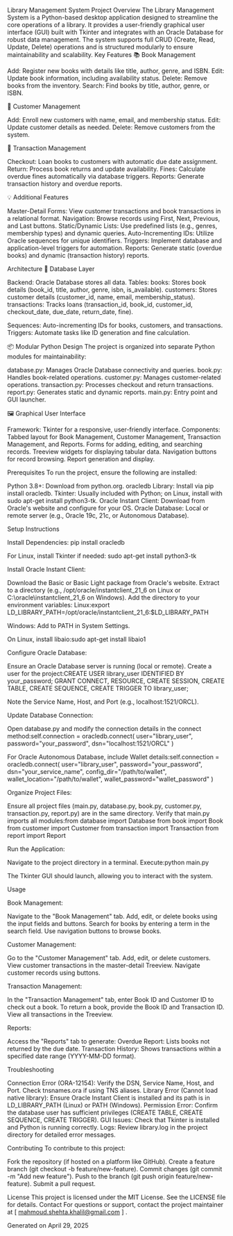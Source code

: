 Library Management System
Project Overview
The Library Management System is a Python-based desktop application designed to streamline the core operations of a library. It provides a user-friendly graphical user interface (GUI) built with Tkinter and integrates with an Oracle Database for robust data management. The system supports full CRUD (Create, Read, Update, Delete) operations and is structured modularly to ensure maintainability and scalability.
Key Features
📚 Book Management

Add: Register new books with details like title, author, genre, and ISBN.
Edit: Update book information, including availability status.
Delete: Remove books from the inventory.
Search: Find books by title, author, genre, or ISBN.

👤 Customer Management

Add: Enroll new customers with name, email, and membership status.
Edit: Update customer details as needed.
Delete: Remove customers from the system.

🔁 Transaction Management

Checkout: Loan books to customers with automatic due date assignment.
Return: Process book returns and update availability.
Fines: Calculate overdue fines automatically via database triggers.
Reports: Generate transaction history and overdue reports.

💡 Additional Features

Master-Detail Forms: View customer transactions and book transactions in a relational format.
Navigation: Browse records using First, Next, Previous, and Last buttons.
Static/Dynamic Lists: Use predefined lists (e.g., genres, membership types) and dynamic queries.
Auto-Incrementing IDs: Utilize Oracle sequences for unique identifiers.
Triggers: Implement database and application-level triggers for automation.
Reports: Generate static (overdue books) and dynamic (transaction history) reports.

Architecture
🧱 Database Layer

Backend: Oracle Database stores all data.
Tables:
books: Stores book details (book_id, title, author, genre, isbn, is_available).
customers: Stores customer details (customer_id, name, email, membership_status).
transactions: Tracks loans (transaction_id, book_id, customer_id, checkout_date, due_date, return_date, fine).


Sequences: Auto-incrementing IDs for books, customers, and transactions.
Triggers: Automate tasks like ID generation and fine calculation.

📦 Modular Python Design
The project is organized into separate Python modules for maintainability:

database.py: Manages Oracle Database connectivity and queries.
book.py: Handles book-related operations.
customer.py: Manages customer-related operations.
transaction.py: Processes checkout and return transactions.
report.py: Generates static and dynamic reports.
main.py: Entry point and GUI launcher.

🖼️ Graphical User Interface

Framework: Tkinter for a responsive, user-friendly interface.
Components:
Tabbed layout for Book Management, Customer Management, Transaction Management, and Reports.
Forms for adding, editing, and searching records.
Treeview widgets for displaying tabular data.
Navigation buttons for record browsing.
Report generation and display.



Prerequisites
To run the project, ensure the following are installed:

Python 3.8+: Download from python.org.
oracledb Library: Install via pip install oracledb.
Tkinter: Usually included with Python; on Linux, install with sudo apt-get install python3-tk.
Oracle Instant Client: Download from Oracle's website and configure for your OS.
Oracle Database: Local or remote server (e.g., Oracle 19c, 21c, or Autonomous Database).

Setup Instructions

Install Dependencies:
pip install oracledb

For Linux, install Tkinter if needed:
sudo apt-get install python3-tk


Install Oracle Instant Client:

Download the Basic or Basic Light package from Oracle's website.
Extract to a directory (e.g., /opt/oracle/instantclient_21_6 on Linux or C:\oracle\instantclient_21_6 on Windows).
Add the directory to your environment variables:
Linux:export LD_LIBRARY_PATH=/opt/oracle/instantclient_21_6:$LD_LIBRARY_PATH


Windows: Add to PATH in System Settings.


On Linux, install libaio:sudo apt-get install libaio1




Configure Oracle Database:

Ensure an Oracle Database server is running (local or remote).
Create a user for the project:CREATE USER library_user IDENTIFIED BY your_password;
GRANT CONNECT, RESOURCE, CREATE SESSION, CREATE TABLE, CREATE SEQUENCE, CREATE TRIGGER TO library_user;


Note the Service Name, Host, and Port (e.g., localhost:1521/ORCL).


Update Database Connection:

Open database.py and modify the connection details in the connect method:self.connection = oracledb.connect(
    user="library_user",
    password="your_password",
    dsn="localhost:1521/ORCL"
)


For Oracle Autonomous Database, include Wallet details:self.connection = oracledb.connect(
    user="library_user",
    password="your_password",
    dsn="your_service_name",
    config_dir="/path/to/wallet",
    wallet_location="/path/to/wallet",
    wallet_password="wallet_password"
)




Organize Project Files:

Ensure all project files (main.py, database.py, book.py, customer.py, transaction.py, report.py) are in the same directory.
Verify that main.py imports all modules:from database import Database
from book import Book
from customer import Customer
from transaction import Transaction
from report import Report




Run the Application:

Navigate to the project directory in a terminal.
Execute:python main.py


The Tkinter GUI should launch, allowing you to interact with the system.



Usage

Book Management:

Navigate to the "Book Management" tab.
Add, edit, or delete books using the input fields and buttons.
Search for books by entering a term in the search field.
Use navigation buttons to browse books.


Customer Management:

Go to the "Customer Management" tab.
Add, edit, or delete customers.
View customer transactions in the master-detail Treeview.
Navigate customer records using buttons.


Transaction Management:

In the "Transaction Management" tab, enter Book ID and Customer ID to check out a book.
To return a book, provide the Book ID and Transaction ID.
View all transactions in the Treeview.


Reports:

Access the "Reports" tab to generate:
Overdue Report: Lists books not returned by the due date.
Transaction History: Shows transactions within a specified date range (YYYY-MM-DD format).





Troubleshooting

Connection Error (ORA-12154): Verify the DSN, Service Name, Host, and Port. Check tnsnames.ora if using TNS aliases.
Library Error (Cannot load native library): Ensure Oracle Instant Client is installed and its path is in LD_LIBRARY_PATH (Linux) or PATH (Windows).
Permission Error: Confirm the database user has sufficient privileges (CREATE TABLE, CREATE SEQUENCE, CREATE TRIGGER).
GUI Issues: Check that Tkinter is installed and Python is running correctly.
Logs: Review library.log in the project directory for detailed error messages.

Contributing
To contribute to this project:

Fork the repository (if hosted on a platform like GitHub).
Create a feature branch (git checkout -b feature/new-feature).
Commit changes (git commit -m "Add new feature").
Push to the branch (git push origin feature/new-feature).
Submit a pull request.

License
This project is licensed under the MIT License. See the LICENSE file for details.
Contact
For questions or support, contact the project maintainer at [ mahmoud.shehta.khalil@gmail.com ] .

Generated on April 29, 2025
